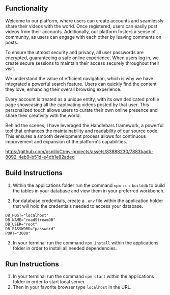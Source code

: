 ## Functionality
Welcome to our platform, where users can create accounts and seamlessly share their videos with the world. Once registered, users can easily post videos from their accounts. Additionally, our platform fosters a sense of community, as users can engage with each other by leaving comments on posts.

To ensure the utmost security and privacy, all user passwords are encrypted, guaranteeing a safe online experience. When users log in, we create secure sessions to maintain their access securely throughout their visit.

We understand the value of efficient navigation, which is why we have integrated a powerful search feature. Users can quickly find the content they love, enhancing their overall browsing experience.

Every account is treated as a unique entity, with its own dedicated profile page showcasing all the captivating videos posted by that user. This personalized touch allows users to curate their own online presence and share their creativity with the world.

Behind the scenes, I have leveraged the Handlebars framework, a powerful tool that enhances the maintainability and readability of our source code. This ensures a smooth development process allows for continuous improvement and expansion of the platform's capabilities.

https://github.com/gsnilloC/my-projects/assets/83888230/7883badb-8092-4eb9-b51d-e4db1e82aded

## Build Instructions
1. Within the applications folder run the command ```npm run builddb``` to build the tables in your database and view them in your preferred workbench.

2. For database credentials, create a ```.env``` file within the application holder that will hold the credentials needed to access your database.
```
DB_HOST="localhost"
DB_NAME="roadStreamDB"
DB_USER="root"
DB_PASSWORD="password"
PORT="3000" 
```
3. In your terminal run the command ```npm install``` within the applications folder in order to install all needed dependencies. 

## Run Instructions
1. In your terminal run the command ```npm start``` within the applications folder in order to start local server.
2. Then in your favorite browser type ```localhost``` in the URL.
